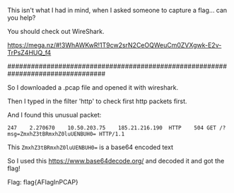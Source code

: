This isn't what I had in mind, when I asked someone to capture a flag... can you help? 

You should check out WireShark. 

https://mega.nz/#!3WhAWKwR!1T9cw2srN2CeOQWeuCm0ZVXgwk-E2v-TrPsZ4HUQ_f4

#################################################################################

So I downloaded a .pcap file and opened it with wireshark.

Then I typed in the filter 'http' to check first http packets first.

And I found this unusual packet:

`247	2.270670	10.50.203.75	185.21.216.190	HTTP	504	GET /?msg=ZmxhZ3tBRmxhZ0luUENBUH0= HTTP/1.1`

This `ZmxhZ3tBRmxhZ0luUENBUH0=` is a base64 encoded text

So I used this https://www.base64decode.org/ and decoded it and got the flag!

Flag: flag{AFlagInPCAP}
